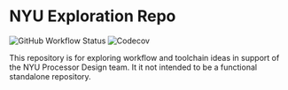 # NYU Exploration Repo

![GitHub Workflow Status](https://img.shields.io/github/actions/workflow/status/NYU-Processor-Design/explore-verilog/main.yaml?branch=main)
![Codecov](https://img.shields.io/codecov/c/github/NYU-Processor-Design/explore-verilog?style=flat-square)

This repository is for exploring workflow and toolchain ideas in support of the
NYU Processor Design team. It it not intended to be a functional standalone
repository.
